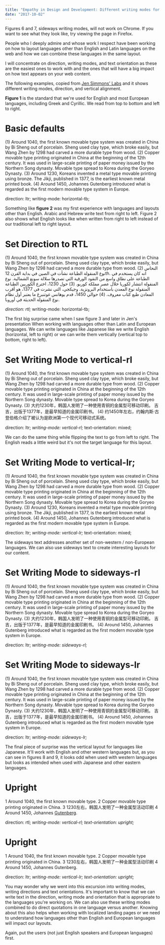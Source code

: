 ```yaml
---
title: "Empathy in Design and Development: Different writing modes for different languages"
date: "2017-10-02"
---
```


Figures 6 and 7, sideways writing modes, will not work on Chrome. If you want to see what they look like, try viewing the page in Firefox.

People who I deeply admire and whose work I respect have been working on how to layout languages other than English and Latin languages on the web and how we can combine these languages in the same layout.

I will concentrate on direction, writing modes, and text orientation as these are the easiest ones to work with and the ones that will have a big impact on how text appears on your web content.

The following examples, copied from [Jen Simmons' Labs](http://labs.jensimmons.com/2017/workshop/writingmode-1A.html) and it shows different writing modes, direction, and vertical alignment.

**Figure 1** is the standard that we're used for English and most European languages, including Greek and Cyrillic. We read from top to bottom and left to right.

# Basic defaults

(1) Around 1040, the first known movable type system was created in China by Bi Sheng out of porcelain. Sheng used clay type, which broke easily, but Wang Zhen by 1298 had carved a more durable type from wood. (2) Copper movable type printing originated in China at the beginning of the 12th century. It was used in large-scale printing of paper money issued by the Northern Song dynasty. Movable type spread to Korea during the Goryeo Dynasty. (3) Around 1230, Koreans invented a metal type movable printing using bronze. The Jikji, published in 1377, is the earliest known metal printed book. (4) Around 1450, Johannes Gutenberg introduced what is regarded as the first modern movable type system in Europe.

direction: ltr; writing-mode: horizontal-tb;

Something like **figure 2** was my first experience with languages and layouts other than English. Arabic and Hebrew write text from right to left. Figure 2 also shows what English looks like when written from right to left instead of our traditional left to right layout.

# Set Direction to RTL

(1) Around 1040, the first known movable type system was created in China by Bi Sheng out of porcelain. Sheng used clay type, which broke easily, but Wang Zhen by 1298 had carved a more durable type from wood. (2) النحاس نوع المنقولة الطباعة نشأت في الصين في بداية القرن 12th. انه كان يستخدم في الطباعة على نطاق واسع من النقود الورقية التي تصدرها سلالة سونغ الشمالية. نوع المنقولة انتشار لكوريا خلال عصر مملكة كوريو. (3) حول 1230، اخترع الكوريين الطباعة المنقولة نوع المعدن باستخدام البرونزية. وجيكجي، التي نشرت في 1377، هو أقرب المعادن طبع كتاب معروف. (4) حوالي 1450، قدم يوهانس غوتنبرغ ما يعتبر أول نظام نوع المنقولة الحديثة في أوروبا.

_direction: rtl;_ writing-mode: horizontal-tb;

The first big surprise came when I saw figure 3 and later in Jen's presentation When working with languages other than Latin and European languages. We can write languages like Japanese like we write English (horizontal, left to right) or we can write them vertically (vertical top to bottom, right to left).

# Set Writing Mode to vertical-rl

(1) Around 1040, the first known movable type system was created in China by Bi Sheng out of porcelain. Sheng used clay type, which broke easily, but Wang Zhen by 1298 had carved a more durable type from wood. (2) Copper movable type printing originated in China at the beginning of the 12th century. It was used in large-scale printing of paper money issued by the Northern Song dynasty. Movable type spread to Korea during the Goryeo Dynasty. (3) 大约1230年，韩国人发明了一种使用青铜的金属型可移动印刷。 吉吉，出版于1377年，是最早知道的金属印刷书。 (4) 约1450年左右，约翰内斯·古登伯格介绍了被认为是欧洲第一个现代可移动式系统。

direction: ltr; _writing-mode: vertical-rl;_ text-orientation: mixed;

We can do the same thing while flipping the text to go from left to right. The English reads a little weird but it's not the target language for this layout.

# Set Writing Mode to vertical-lr;

(1) Around 1040, the first known movable type system was created in China by Bi Sheng out of porcelain. Sheng used clay type, which broke easily, but Wang Zhen by 1298 had carved a more durable type from wood. (2) Copper movable type printing originated in China at the beginning of the 12th century. It was used in large-scale printing of paper money issued by the Northern Song dynasty. Movable type spread to Korea during the Goryeo Dynasty. (3) Around 1230, Koreans invented a metal type movable printing using bronze. The Jikji, published in 1377, is the earliest known metal printed book. (4) Around 1450, Johannes Gutenberg introduced what is regarded as the first modern movable type system in Europe.

direction: ltr; _writing-mode: vertical-lr;_ text-orientation: mixed;

The sideways text addresses another set of non-western / non-European languages. We can also use sideways text to create interesting layouts for our content.

# Set Writing Mode to sideways-rl

(1) Around 1040, the first known movable type system was created in China by Bi Sheng out of porcelain. Sheng used clay type, which broke easily, but Wang Zhen by 1298 had carved a more durable type from wood. (2) Copper movable type printing originated in China at the beginning of the 12th century. It was used in large-scale printing of paper money issued by the Northern Song dynasty. Movable type spread to Korea during the Goryeo Dynasty. (3) 大约1230年，韩国人发明了一种使用青铜的金属型可移动印刷。 吉吉，出版于1377年，是最早知道的金属印刷书。 (4) Around 1450, Johannes Gutenberg introduced what is regarded as the first modern movable type system in Europe.

direction: ltr; _writing-mode: sideways-rl;_

# Set Writing Mode to sideways-lr

(1) Around 1040, the first known movable type system was created in China by Bi Sheng out of porcelain. Sheng used clay type, which broke easily, but Wang Zhen by 1298 had carved a more durable type from wood. (2) Copper movable type printing originated in China at the beginning of the 12th century. It was used in large-scale printing of paper money issued by the Northern Song dynasty. Movable type spread to Korea during the Goryeo Dynasty. (3) 大约1230年，韩国人发明了一种使用青铜的金属型可移动印刷。 吉吉，出版于1377年，是最早知道的金属印刷书。 (4) Around 1450, Johannes Gutenberg introduced what is regarded as the first modern movable type system in Europe.

direction: ltr; _writing-mode: sideways-lr;_

The final piece of surprise was the vertical layout for languages like Japanese. It'll work with English and other western languages but, as you can see in figures 8 and 9, it looks odd when used with western languages but looks as intended when used with Japanese and other eastern languages.

# Upright

1 Around 1040, the first known movable type. 2 Copper movable type printing originated in China. 3 1230左右，韩国人发明了一种金属型活动印刷 4 Around 1450, Johannes [Gutenberg](https://www.wikiwand.com/en/Johannes_Gutenberg).

direction: rtl; _writing-mode: vertical-rl; text-orientation: upright;_

# Upright

1 Around 1040, the first known movable type. 2 Copper movable type printing originated in China. 3 1230左右，韩国人发明了一种金属型活动印刷 4 Around 1450, Johannes Gutenberg.

direction: ltr; _writing-mode: vertical-lr; text-orientation: upright;_

You may wonder why we went into this excursion into writing modes, writing directions and text orientations. It's important to know that we can write text in the direction, writing mode and orientation that is appropriate to the languages you're working on. We can also use these writing modes combined to do direct quotations in one language versus another. Knowing about this also helps when working with localized landing pages or we need to understand how languages other than English and European languages will impact our layouts.

Again, put the users (not just English speakers and European languages) first.
